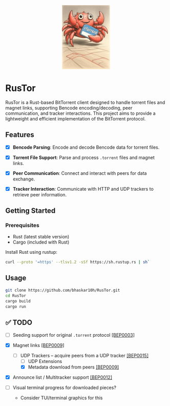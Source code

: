 <p align="center">
  <img src=".github\Image\Crab-torrent.jpg" alt="Crab-Torrent" width="150"/>
</p>

  # RusTor

  RusTor is a Rust-based BitTorrent client designed to handle torrent files and magnet links, supporting
  Bencode encoding/decoding, peer communication, and tracker interactions.
  This project aims to provide a lightweight and efficient implementation of the BitTorrent protocol.

  ## Features

  - [x] **Bencode Parsing**: Encode and decode Bencode data for torrent files.
  - [x] **Torrent File Support**: Parse and process `.torrent` files and magnet links.
  - [x] **Peer Communication**: Connect and interact with peers for data exchange.
  - [x] **Tracker Interaction**: Communicate with HTTP and UDP trackers to retrieve peer information.


  ## Getting Started

  ### Prerequisites

  - Rust (latest stable version)
  - Cargo (included with Rust)

  Install Rust using rustup:

  ```bash
  curl --proto '=https' --tlsv1.2 -sSf https://sh.rustup.rs | sh`
  ```

  ## Usage

  ```bash
  git clone https://github.com/bhaskar10h/RusTor.git
  cd RusTor
  cargo build
  cargo run  
  ```

  ## ✅ TODO

  - [ ] Seeding support for original `.torrent` protocol [\[BEP0003\]][BEP0003]
  - [x] Magnet links [\[BEP0009\]][BEP0009]
    - [ ] UDP Trackers – acquire peers from a UDP tracker [\[BEP0015\]][BEP0015]
        - [ ] UDP Extensions
        - [x] Metadata download from peers [\[BEP0009\]][BEP0009]
  - [x] Announce list / Multitracker support [\[BEP0012\]][BEP0012]
  - [ ] Visual terminal progress for downloaded pieces?
      - Consider TUI/terminal graphics for this

    <!-- Reference Links -->
    [BEP0003]: https://wiki.theory.org/BitTorrentSpecification#Related_Documents "Bittorrent Specifications"
    [BEP0015]: https://bittorrent.org/beps/bep_0015.html "UDP Tracker Protocol"
    [BEP0041]: https://bittorrent.org/beps/bep_0041.html "Distributed Hash Table (DHT)"
    [BEP0009]: http://bittorrent.org/beps/bep_0009.html "Extension for Peers to Send Metadata Files"
    [BEP0012]: http://bittorrent.org/beps/bep_0012.html "Multitracker Metadata Extension"
